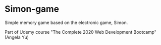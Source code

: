 # Simon-game

Simple memory game based on the electronic game, Simon. 

Part of Udemy course "The Complete 2020 Web Development Bootcamp" (Angela Yu)